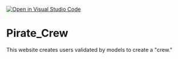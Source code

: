 [![Open in Visual Studio Code](https://open.vscode.dev/badges/open-in-vscode.svg)](https://open.vscode.dev/KimGreenbush/Pirate_Crew)

# Pirate_Crew

This website creates users validated by models to create a "crew."
